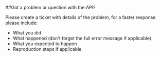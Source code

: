 ##Got a problem or question with the API?

Please create a ticket with details of the problem, for a faster response
please include:

* What you did 
* What happened (don't forget the full error message if applicable)
* What you expected to happen
* Reproduction steps if applicable
